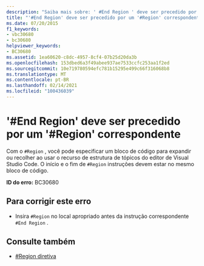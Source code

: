 ```yaml
---
description: "Saiba mais sobre: ' #End Region ' deve ser precedido por ' #Region ' correspondente"
title: "'#End Region' deve ser precedido por um '#Region' correspondente"
ms.date: 07/20/2015
f1_keywords:
- vbc30680
- bc30680
helpviewer_keywords:
- BC30680
ms.assetid: 1ea60620-c8dc-4957-8cf4-07b25d20da3b
ms.openlocfilehash: 153dbed6a3f49abee937ae7533ccfc253aa1f2ed
ms.sourcegitcommit: 10e719780594efc781b15295e499c66f316068b8
ms.translationtype: MT
ms.contentlocale: pt-BR
ms.lasthandoff: 02/14/2021
ms.locfileid: "100436039"
---
```

# <a name="end-region-must-be-preceded-by-a-matching-region"></a>'#End Region' deve ser precedido por um '#Region' correspondente

Com o `#Region` , você pode especificar um bloco de código para expandir ou recolher ao usar o recurso de estrutura de tópicos do editor de Visual Studio Code. O início e o fim de `#Region` instruções devem estar no mesmo bloco de código.  
  
 **ID do erro:** BC30680  
  
## <a name="to-correct-this-error"></a>Para corrigir este erro  
  
- Insira `#Region` no local apropriado antes da instrução correspondente `#End Region` .  
  
## <a name="see-also"></a>Consulte também

- [#Region diretiva](../language-reference/directives/region-directive.md)
